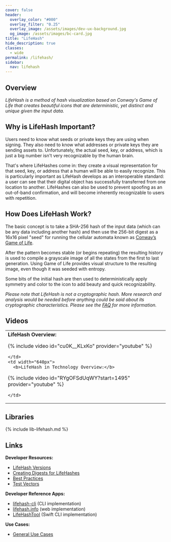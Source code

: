 ```yaml
---
cover: false
header:
  overlay_color: "#000"
  overlay_filter: "0.25"
  overlay_image: /assets/images/dev-ux-background.jpg
  og_image: /assets/images/bc-card.jpg
title: "LifeHash"
hide_description: true
classes:
  - wide
permalink: /lifehash/
sidebar:
  nav: lifehash
---
```


## Overview

_LifeHash is a method of hash visualization based on Conway's Game of
Life that creates beautiful icons that are deterministic, yet distinct
and unique given the input data._

## Why is LifeHash Important?

Users need to know what seeds or private keys they are using when
signing. They also need to know what addresses or private keys they
are sending assets to. Unfortunately, the actual seed, key, or
address, which is just a big number isn't very recognizable by the
human brain.

That's where LifeHashes come in: they create a visual representation
for that seed, key, or address that a human will be able to easily
recognize. This is particularly important as LifeHash develops as an
interoperable standard: a user can see that their digital object has
successfully transferred from one location to another. LifeHashes can
also be used to prevent spoofing as an out-of-band confirmation, and
will become inherently recognizable to users with repetition.

## How Does LifeHash Work?

The basic concept is to take a SHA-256 hash of the input data (which can be any data including another hash) and then use the 256-bit digest as a 16x16 pixel "seed" for running the cellular automata known as [Conway’s Game of Life](https://en.wikipedia.org/wiki/Conway's_Game_of_Life).

After the pattern becomes stable (or begins repeating) the resulting
history is used to compile a grayscale image of all the states from
the first to last generation. Using Game of Life provides visual
structure to the resulting image, even though it was seeded with
entropy.

Some bits of the initial hash are then used to deterministically apply
symmetry and color to the icon to add beauty and quick
recognizability.

_Please note that LifeHash is not a cryptographic hash. More research
and analysis would be needed before anything could be said about its
cryptographic characteristics. Please see the [FAQ](/lifehash/faq/) for
more information._

## Videos

<table width="100%">
  <tr>
    <td width="640px">
      <b>LifeHash Overview:</b>

{% include video id="cu0K__KLxKo" provider="youtube" %}

    </td>
    <td width="640px">
      <b>LifeHash in Technology Overview:</b>

{% include video id="RYgOFSdUqWY?start=1495" provider="youtube" %}

    </td>
  </tr>
</table>

## Libraries

{% include lib-lifehash.md %}

## Links

**Developer Resources:**

* [LifeHash Versions](/lifehash/versions/)
* [Creating Digests for LifeHashes](/lifehash/creation/)
* [Best Practices](/lifehash/best-practices/)
* [Test Vectors](/lifehash/vectors)

**Developer Reference Apps:**

* [lifehash-cli](https://github.com/BlockchainCommons/lifehash-cli) (CLI implementation)
* [lifehash.info](https://lifehash.info/) (web implementation)
* [LifeHashTool](https://github.com/BlockchainCommons/LifeHashTool) (Swift CLI implementation)

**Use Cases:**

* [General Use Cases](/lifehash/use-cases/)
